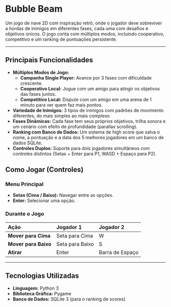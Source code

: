 # Bubble Beam

Um jogo de nave 2D com inspiração retrô, onde o jogador deve sobreviver a hordas de inimigos em diferentes fases, cada uma com desafios e objetivos únicos. O jogo conta com múltiplos modos, incluindo cooperativo, competitivo e um ranking de pontuações persistente.



---

## Principais Funcionalidades

* **Múltiplos Modos de Jogo:**
    * **Campanha Single Player:** Avance por 3 fases com dificuldade crescente.
    * **Cooperativo Local:** Jogue com um amigo para atingir os objetivos das fases juntos.
    * **Competitivo Local:** Dispute com um amigo em uma arena de 1 minuto para ver quem faz mais pontos.
* **Variedade de Inimigos:** 3 tipos de inimigos com padrões de movimento diferentes, do mais simples ao mais complexo.
* **Fases Dinâmicas:** Cada fase tem seus próprios objetivos, trilha sonora e um cenário com efeito de profundidade (parallax scrolling).
* **Ranking com Banco de Dados:** Um sistema de high score que salva o nome, a pontuação e a data dos 5 melhores jogadores em um banco de dados SQLite.
* **Controles Duplos:** Suporte para dois jogadores simultâneos com controles distintos (Setas + Enter para P1, WASD + Espaço para P2).



##  Como Jogar (Controles)

### Menu Principal
* **Setas (Cima / Baixo):** Navegar entre as opções.
* **Enter:** Selecionar uma opção.

### Durante o Jogo

| Ação | Jogador 1 | Jogador 2 |
| :--- | :--- | :--- |
| **Mover para Cima** | Seta para Cima | W |
| **Mover para Baixo** | Seta para Baixo | S |
| **Atirar** | Enter | Barra de Espaço |

---

##  Tecnologias Utilizadas

* **Linguagem:** Python 3
* **Biblioteca Gráfica:** Pygame
* **Banco de Dados:** SQLite 3 (para o ranking de scores)